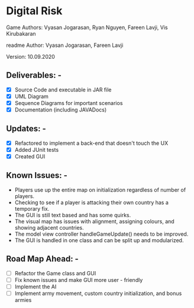 # Digital Risk

Game Authors: Vyasan Jogarasan, Ryan Nguyen, Fareen Lavji, Vis Kirubakaran

readme Author: Vyasan Jogarasan, Fareen Lavji

Version: 10.09.2020

## Deliverables: -
- [x] Source Code and executable in JAR file
- [x] UML Diagram
- [x] Sequence Diagrams for important scenarios
- [x] Documentation (including JAVADocs)

## Updates: -
- [x] Refactored to implement a back-end that doesn't touch the UX
- [x] Added JUnit tests
- [x] Created GUI

## Known Issues: -
* Players use up the entire map on initialization regardless of number of players.
* Checking to see if a player is attacking their own country has a temporary fix.
* The GUI is still text based and has some quirks.
* The visual map has issues with alignment, assigning colours, and showing adjacent countries.
* The model view controller handleGameUpdate() needs to be improved.
* The GUI is handled in one class and can be split up and modularized.

## Road Map Ahead: -
- [ ] Refactor the Game class and GUI
- [ ] Fix known issues and make GUI more user - friendly
- [ ] Implement the AI
- [ ] Implement army movement, custom country initialization, and bonus armies
